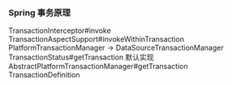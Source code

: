 ### Spring 事务原理
TransactionInterceptor#invoke  
TransactionAspectSupport#invokeWithinTransaction  
PlatformTransactionManager -> DataSourceTransactionManager
TransactionStatus#getTransaction 默认实现  AbstractPlatformTransactionManager#getTransaction  
TransactionDefinition